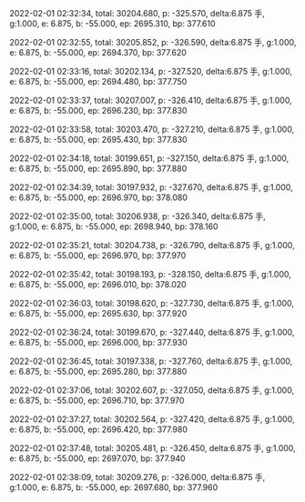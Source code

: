 2022-02-01 02:32:34, total: 30204.680, p: -325.570, delta:6.875 手, g:1.000, e: 6.875, b: -55.000, ep: 2695.310, bp: 377.610

2022-02-01 02:32:55, total: 30205.852, p: -326.590, delta:6.875 手, g:1.000, e: 6.875, b: -55.000, ep: 2694.370, bp: 377.620

2022-02-01 02:33:16, total: 30202.134, p: -327.520, delta:6.875 手, g:1.000, e: 6.875, b: -55.000, ep: 2694.480, bp: 377.750

2022-02-01 02:33:37, total: 30207.007, p: -326.410, delta:6.875 手, g:1.000, e: 6.875, b: -55.000, ep: 2696.230, bp: 377.830

2022-02-01 02:33:58, total: 30203.470, p: -327.210, delta:6.875 手, g:1.000, e: 6.875, b: -55.000, ep: 2695.430, bp: 377.830

2022-02-01 02:34:18, total: 30199.651, p: -327.150, delta:6.875 手, g:1.000, e: 6.875, b: -55.000, ep: 2695.890, bp: 377.880

2022-02-01 02:34:39, total: 30197.932, p: -327.670, delta:6.875 手, g:1.000, e: 6.875, b: -55.000, ep: 2696.970, bp: 378.080

2022-02-01 02:35:00, total: 30206.938, p: -326.340, delta:6.875 手, g:1.000, e: 6.875, b: -55.000, ep: 2698.940, bp: 378.160

2022-02-01 02:35:21, total: 30204.738, p: -326.790, delta:6.875 手, g:1.000, e: 6.875, b: -55.000, ep: 2696.970, bp: 377.970

2022-02-01 02:35:42, total: 30198.193, p: -328.150, delta:6.875 手, g:1.000, e: 6.875, b: -55.000, ep: 2696.010, bp: 378.020

2022-02-01 02:36:03, total: 30198.620, p: -327.730, delta:6.875 手, g:1.000, e: 6.875, b: -55.000, ep: 2695.630, bp: 377.920

2022-02-01 02:36:24, total: 30199.670, p: -327.440, delta:6.875 手, g:1.000, e: 6.875, b: -55.000, ep: 2696.000, bp: 377.930

2022-02-01 02:36:45, total: 30197.338, p: -327.760, delta:6.875 手, g:1.000, e: 6.875, b: -55.000, ep: 2695.280, bp: 377.880

2022-02-01 02:37:06, total: 30202.607, p: -327.050, delta:6.875 手, g:1.000, e: 6.875, b: -55.000, ep: 2696.710, bp: 377.970

2022-02-01 02:37:27, total: 30202.564, p: -327.420, delta:6.875 手, g:1.000, e: 6.875, b: -55.000, ep: 2696.420, bp: 377.980

2022-02-01 02:37:48, total: 30205.481, p: -326.450, delta:6.875 手, g:1.000, e: 6.875, b: -55.000, ep: 2697.070, bp: 377.940

2022-02-01 02:38:09, total: 30209.276, p: -326.000, delta:6.875 手, g:1.000, e: 6.875, b: -55.000, ep: 2697.680, bp: 377.960